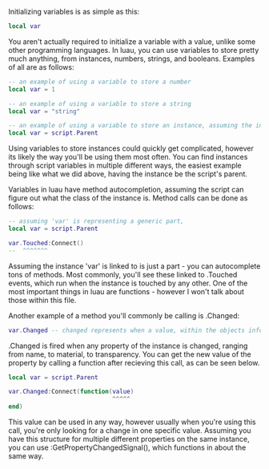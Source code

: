 Initializing variables is as simple as this:
```lua
local var
```
You aren't actually required to initialize a variable with a value, unlike some other programming languages. In luau, you can use variables to store pretty much anything, from instances, numbers, strings, and booleans. Examples of all are as follows:
```lua
-- an example of using a variable to store a number
local var = 1

-- an example of using a variable to store a string
local var = "string"

-- an example of using a variable to store an instance, assuming the instance parents the script.
local var = script.Parent
```
Using variables to store instances could quickly get complicated, however its likely the way you'll be using them most often. You can find instances through script variables in multiple different ways, the easiest example being like what we did above, having the instance be the script's parent.

Variables in luau have method autocompletion, assuming the script can figure out what the class of the instance is. Method calls can be done as follows:
```lua
-- assuming 'var' is representing a generic part,
local var = script.Parent

var.Touched:Connect()
--  ^^^^^^^
```
Assuming the instance 'var' is linked to is just a part - you can autocomplete tons of methods. Most commonly, you'll see these linked to .Touched events, which run when the instance is touched by any other. One of the most important things in luau are functions - however I won't talk about those within this file.

Another example of a method you'll commonly be calling is .Changed:
```lua
var.Changed -- changed represents when a value, within the objects information window, is changed.
```
.Changed is fired when any property of the instance is changed, ranging from name, to material, to transparency. You can get the new value of the property by calling a function after recieving this call, as can be seen below.
```lua
local var = script.Parent

var.Changed:Connect(function(value)
                             ^^^^^
end)
```
This value can be used in any way, however usually when you're using this call, you're only looking for a change in one specific value. Assuming you have this structure for multiple different properties on the same instance, you can use :GetPropertyChangedSignal(), which functions in about the same way.
